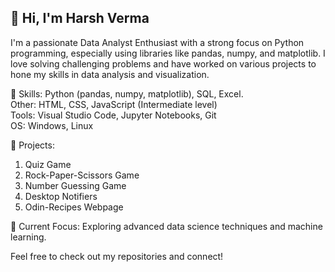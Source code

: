 ## 👋 Hi, I'm Harsh Verma

I'm a passionate Data Analyst Enthusiast with a strong focus on Python programming, especially using libraries like pandas, numpy, and matplotlib. 
I love solving challenging problems and have worked on various projects to hone my skills in data analysis and visualization.

🔧 Skills:
Python (pandas, numpy, matplotlib), SQL, Excel.<br>
Other: HTML, CSS, JavaScript (Intermediate level)<br>
Tools: Visual Studio Code, Jupyter Notebooks, Git<br>
OS: Windows, Linux

🚀 Projects:
1. Quiz Game
2. Rock-Paper-Scissors Game
3. Number Guessing Game
4. Desktop Notifiers
5. Odin-Recipes Webpage

🌱 Current Focus:
Exploring advanced data science techniques and machine learning.

Feel free to check out my repositories and connect!

